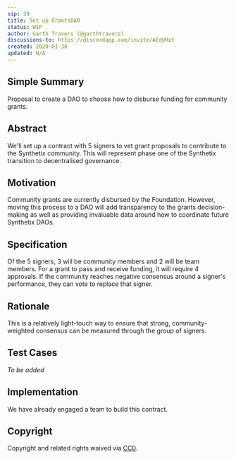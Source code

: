 ```yaml
---
sip: 39
title: Set up GrantsDAO
status: WIP
author: Garth Travers (@garthtravers)
discussions-to: https://discordapp.com/invite/AEdUHzt
created: 2020-01-30
updated: N/A
---
```

## Simple Summary

Proposal to create a DAO to choose how to disburse funding for community grants. 

## Abstract

We'll set up a contract with 5 signers to vet grant proposals to contribute to the Synthetix community. This will represent phase one of the Synthetix transition to decentralised governance. 

## Motivation

Community grants are currently disbursed by the Foundation. However, moving this process to a DAO will add transparency to the grants decision-making as well as providing invaluable data around how to coordinate future Synthetix DAOs. 

## Specification

Of the 5 signers, 3 will be community members and 2 will be team members. For a grant to pass and receive funding, it will require 4 approvals. 
If the community reaches negative consensus around a signer's performance, they can vote to replace that signer. 

## Rationale

This is a relatively light-touch way to ensure that strong, community-weighted consensus can be measured through the group of signers. 

## Test Cases

_To be added_

## Implementation

We have already engaged a team to build this contract. 

## Copyright

Copyright and related rights waived via [CC0](https://creativecommons.org/publicdomain/zero/1.0/).
